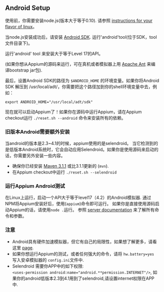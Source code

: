 ## Android Setup

使用前，你需要安装node.js(版本大于等于0.10). 请参照 [instructions for your flavor of linux](https://github.com/joyent/node/wiki/Installing-Node.js-via-package-manager)。

当node.js安装成功后，请安装 [Android SDK](http://developer.android.com/sdk/index.html).
运行'android'tool(位于SDK，tool文件目录下)。

运行'android' tool 来安装大于等于Level 17的API。

(如果你想从Appium的源码来运行，可在真机或者模拟器上用 [Apache Ant](http://ant.apache.org/) 来编译bootstrap jar包).

最后，设置Android SDK的路径为 `$ANDROID_HOME` 的环境变量。如果你将Android SDK 解压到 /usr/local/adt/，你需要把这个路径加到你的shell环境变量中去，例如：

    export ANDROID_HOME="/usr/local/adt/sdk"

现在就可以启动Appium了！如果你在源码中运行Appium，请在Appium checkout运行
`./reset.sh --android` 命令来安装所有的依赖。

### 旧版本Android需要额外安装

当android的版本是2.3~4.1的时候，appium使用的是selendroid。 当它检测到的是低版本Android系统时，它会自动应用Selendroid。如果你是使用源码来启动的话，你需要另外安装一些内容。

* 确保你已经安装 [Maven 3.1.1](http://maven.apache.org/download.cgi) 或比3.1.1更新的 (`mvn`).
* 在Appium checkout中运行 `./reset.sh --selendroid`

### 运行Appium Android测试

在Linux上运行，启动一个API大于等于level17（4.2）的Android模拟器. 通过NPM将Appium安装好后，使用(`appium`)命令即可运行。 如果你是直接使用源码启动Appium的话，请使用`node .`运行。
参照 [server documentation](/docs/en/writing-running-appium/server-args.md) 来了解所有命令和参数。

### 注意

* Android具有硬件加速模拟器，但它有自己的局限性，如果想了解更多，请看这里
  [page](/docs/en/appium-setup/android-hax-emulator.md).
* 如果你想运行Appium的测试，或者任何强大的命令，请将 `hw.battery=yes` 写入安卓模拟器的 `config.ini`文件中.
* Selendroid 需要你APP中的如下权限:         
  `<uses-permission android:name="android.**permission.INTERNET"/>`,
  如果你的android低版本2.3到4.1用到了selendroid,请设置internet权限在APP中.
